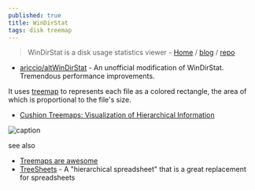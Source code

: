 ```yaml
---
published: true
title: WinDirStat
tags: disk treemap
---
```

> WinDirStat is a disk usage statistics viewer - [Home](https://windirstat.net/) / [blog](https://blog.windirstat.net/) / [repo](https://osdn.net/projects/windirstat/#)

- [ ariccio/altWinDirStat](https://github.com/ariccio/altWinDirStat) - An unofficial modification of WinDirStat. Tremendous performance improvements.

It uses [treemap](https://www.data-to-viz.com/graph/treemap.html) to represents each file as a colored rectangle, the area of which is proportional to the file's size.

- [Cushion Treemaps: Visualization of Hierarchical Information](https://www.win.tue.nl/~wstahw/publications/papers/ctm.pdf)

![caption](https://windirstat.net/images/windirstat.jpg)

see also
- [	Treemaps are awesome](https://news.ycombinator.com/item?id=36868940)
- [TreeSheets](https://strlen.com/treesheets/) - A "hierarchical spreadsheet" that is a great replacement for spreadsheets
